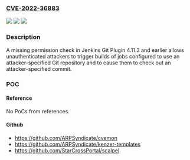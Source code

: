 ### [CVE-2022-36883](https://cve.mitre.org/cgi-bin/cvename.cgi?name=CVE-2022-36883)
![](https://img.shields.io/static/v1?label=Product&message=Jenkins%20Git%20Plugin&color=blue)
![](https://img.shields.io/static/v1?label=Version&message=n%2Fa&color=blue)
![](https://img.shields.io/static/v1?label=Vulnerability&message=CWE-862%3A%20Missing%20Authorization&color=brighgreen)

### Description

A missing permission check in Jenkins Git Plugin 4.11.3 and earlier allows unauthenticated attackers to trigger builds of jobs configured to use an attacker-specified Git repository and to cause them to check out an attacker-specified commit.

### POC

#### Reference
No PoCs from references.

#### Github
- https://github.com/ARPSyndicate/cvemon
- https://github.com/ARPSyndicate/kenzer-templates
- https://github.com/StarCrossPortal/scalpel

